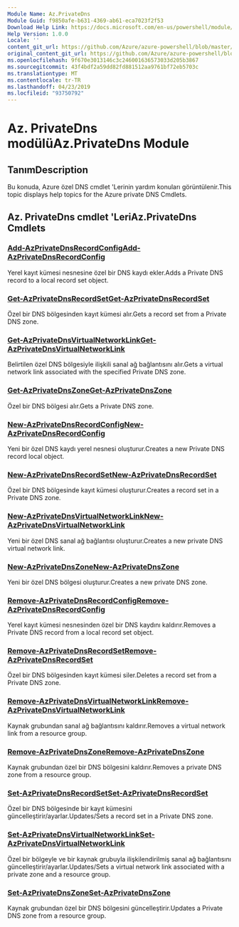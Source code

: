 ```yaml
---
Module Name: Az.PrivateDns
Module Guid: f9850afe-b631-4369-ab61-eca7023f2f53
Download Help Link: https://docs.microsoft.com/en-us/powershell/module/az.privatedns
Help Version: 1.0.0
Locale: ''
content_git_url: https://github.com/Azure/azure-powershell/blob/master/src/PrivateDns/PrivateDns/help/Az.PrivateDNS.md
original_content_git_url: https://github.com/Azure/azure-powershell/blob/master/src/PrivateDns/PrivateDns/help/Az.PrivateDNS.md
ms.openlocfilehash: 9f670e3013146c3c246001636573033d205b3867
ms.sourcegitcommit: 43f4bdf2a59dd82fd881512aa9761bf72eb5703c
ms.translationtype: MT
ms.contentlocale: tr-TR
ms.lasthandoff: 04/23/2019
ms.locfileid: "93750792"
---
```

# <span data-ttu-id="a5574-101">Az. PrivateDns modülü</span><span class="sxs-lookup"><span data-stu-id="a5574-101">Az.PrivateDns Module</span></span>
## <span data-ttu-id="a5574-102">Tanım</span><span class="sxs-lookup"><span data-stu-id="a5574-102">Description</span></span>
<span data-ttu-id="a5574-103">Bu konuda, Azure özel DNS cmdlet 'Lerinin yardım konuları görüntülenir.</span><span class="sxs-lookup"><span data-stu-id="a5574-103">This topic displays help topics for the Azure private DNS Cmdlets.</span></span>

## <span data-ttu-id="a5574-104">Az. PrivateDns cmdlet 'Leri</span><span class="sxs-lookup"><span data-stu-id="a5574-104">Az.PrivateDns Cmdlets</span></span>
### [<span data-ttu-id="a5574-105">Add-AzPrivateDnsRecordConfig</span><span class="sxs-lookup"><span data-stu-id="a5574-105">Add-AzPrivateDnsRecordConfig</span></span>](Add-AzPrivateDnsRecordConfig.md)
<span data-ttu-id="a5574-106">Yerel kayıt kümesi nesnesine özel bir DNS kaydı ekler.</span><span class="sxs-lookup"><span data-stu-id="a5574-106">Adds a Private DNS record to a local record set object.</span></span>

### [<span data-ttu-id="a5574-107">Get-AzPrivateDnsRecordSet</span><span class="sxs-lookup"><span data-stu-id="a5574-107">Get-AzPrivateDnsRecordSet</span></span>](Get-AzPrivateDnsRecordSet.md)
<span data-ttu-id="a5574-108">Özel bir DNS bölgesinden kayıt kümesi alır.</span><span class="sxs-lookup"><span data-stu-id="a5574-108">Gets a record set from a Private DNS zone.</span></span>

### [<span data-ttu-id="a5574-109">Get-AzPrivateDnsVirtualNetworkLink</span><span class="sxs-lookup"><span data-stu-id="a5574-109">Get-AzPrivateDnsVirtualNetworkLink</span></span>](Get-AzPrivateDnsVirtualNetworkLink.md)
<span data-ttu-id="a5574-110">Belirtilen özel DNS bölgesiyle ilişkili sanal ağ bağlantısını alır.</span><span class="sxs-lookup"><span data-stu-id="a5574-110">Gets a virtual network link associated with the specified Private DNS zone.</span></span>

### [<span data-ttu-id="a5574-111">Get-AzPrivateDnsZone</span><span class="sxs-lookup"><span data-stu-id="a5574-111">Get-AzPrivateDnsZone</span></span>](Get-AzPrivateDnsZone.md)
<span data-ttu-id="a5574-112">Özel bir DNS bölgesi alır.</span><span class="sxs-lookup"><span data-stu-id="a5574-112">Gets a Private DNS zone.</span></span>

### [<span data-ttu-id="a5574-113">New-AzPrivateDnsRecordConfig</span><span class="sxs-lookup"><span data-stu-id="a5574-113">New-AzPrivateDnsRecordConfig</span></span>](New-AzPrivateDnsRecordConfig.md)
<span data-ttu-id="a5574-114">Yeni bir özel DNS kaydı yerel nesnesi oluşturur.</span><span class="sxs-lookup"><span data-stu-id="a5574-114">Creates a new Private DNS record local object.</span></span>

### [<span data-ttu-id="a5574-115">New-AzPrivateDnsRecordSet</span><span class="sxs-lookup"><span data-stu-id="a5574-115">New-AzPrivateDnsRecordSet</span></span>](New-AzPrivateDnsRecordSet.md)
<span data-ttu-id="a5574-116">Özel bir DNS bölgesinde kayıt kümesi oluşturur.</span><span class="sxs-lookup"><span data-stu-id="a5574-116">Creates a record set in a Private DNS zone.</span></span>

### [<span data-ttu-id="a5574-117">New-AzPrivateDnsVirtualNetworkLink</span><span class="sxs-lookup"><span data-stu-id="a5574-117">New-AzPrivateDnsVirtualNetworkLink</span></span>](New-AzPrivateDnsVirtualNetworkLink.md)
<span data-ttu-id="a5574-118">Yeni bir özel DNS sanal ağ bağlantısı oluşturur.</span><span class="sxs-lookup"><span data-stu-id="a5574-118">Creates a new private DNS virtual network link.</span></span>

### [<span data-ttu-id="a5574-119">New-AzPrivateDnsZone</span><span class="sxs-lookup"><span data-stu-id="a5574-119">New-AzPrivateDnsZone</span></span>](New-AzPrivateDnsZone.md)
<span data-ttu-id="a5574-120">Yeni bir özel DNS bölgesi oluşturur.</span><span class="sxs-lookup"><span data-stu-id="a5574-120">Creates a new private DNS zone.</span></span>

### [<span data-ttu-id="a5574-121">Remove-AzPrivateDnsRecordConfig</span><span class="sxs-lookup"><span data-stu-id="a5574-121">Remove-AzPrivateDnsRecordConfig</span></span>](Remove-AzPrivateDnsRecordConfig.md)
<span data-ttu-id="a5574-122">Yerel kayıt kümesi nesnesinden özel bir DNS kaydını kaldırır.</span><span class="sxs-lookup"><span data-stu-id="a5574-122">Removes a Private DNS record from a local record set object.</span></span>

### [<span data-ttu-id="a5574-123">Remove-AzPrivateDnsRecordSet</span><span class="sxs-lookup"><span data-stu-id="a5574-123">Remove-AzPrivateDnsRecordSet</span></span>](Remove-AzPrivateDnsRecordSet.md)
<span data-ttu-id="a5574-124">Özel bir DNS bölgesinden kayıt kümesi siler.</span><span class="sxs-lookup"><span data-stu-id="a5574-124">Deletes a record set from a Private DNS zone.</span></span>

### [<span data-ttu-id="a5574-125">Remove-AzPrivateDnsVirtualNetworkLink</span><span class="sxs-lookup"><span data-stu-id="a5574-125">Remove-AzPrivateDnsVirtualNetworkLink</span></span>](Remove-AzPrivateDnsVirtualNetworkLink.md)
<span data-ttu-id="a5574-126">Kaynak grubundan sanal ağ bağlantısını kaldırır.</span><span class="sxs-lookup"><span data-stu-id="a5574-126">Removes a virtual network link from a resource group.</span></span>

### [<span data-ttu-id="a5574-127">Remove-AzPrivateDnsZone</span><span class="sxs-lookup"><span data-stu-id="a5574-127">Remove-AzPrivateDnsZone</span></span>](Remove-AzPrivateDnsZone.md)
<span data-ttu-id="a5574-128">Kaynak grubundan özel bir DNS bölgesini kaldırır.</span><span class="sxs-lookup"><span data-stu-id="a5574-128">Removes a private DNS zone from a resource group.</span></span>

### [<span data-ttu-id="a5574-129">Set-AzPrivateDnsRecordSet</span><span class="sxs-lookup"><span data-stu-id="a5574-129">Set-AzPrivateDnsRecordSet</span></span>](Set-AzPrivateDnsRecordSet.md)
<span data-ttu-id="a5574-130">Özel bir DNS bölgesinde bir kayıt kümesini güncelleştirir/ayarlar.</span><span class="sxs-lookup"><span data-stu-id="a5574-130">Updates/Sets a record set in a Private DNS zone.</span></span>

### [<span data-ttu-id="a5574-131">Set-AzPrivateDnsVirtualNetworkLink</span><span class="sxs-lookup"><span data-stu-id="a5574-131">Set-AzPrivateDnsVirtualNetworkLink</span></span>](Set-AzPrivateDnsVirtualNetworkLink.md)
<span data-ttu-id="a5574-132">Özel bir bölgeyle ve bir kaynak grubuyla ilişkilendirilmiş sanal ağ bağlantısını güncelleştirir/ayarlar.</span><span class="sxs-lookup"><span data-stu-id="a5574-132">Updates/Sets a virtual network link associated with a private zone and a resource group.</span></span>

### [<span data-ttu-id="a5574-133">Set-AzPrivateDnsZone</span><span class="sxs-lookup"><span data-stu-id="a5574-133">Set-AzPrivateDnsZone</span></span>](Set-AzPrivateDnsZone.md)
<span data-ttu-id="a5574-134">Kaynak grubundan özel bir DNS bölgesini güncelleştirir.</span><span class="sxs-lookup"><span data-stu-id="a5574-134">Updates a Private DNS zone from a resource group.</span></span>


